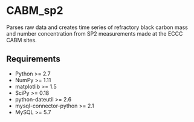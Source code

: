 # CABM_sp2

Parses raw data and creates time series of refractory black carbon mass and number concentration from SP2 measurements made at the ECCC CABM sites.


## Requirements

* Python >= 2.7  
* NumPy >= 1.11
* matplotlib >= 1.5
* SciPy >= 0.18
* python-dateutil >= 2.6
* mysql-connector-python >= 2.1
* MySQL >= 5.7



